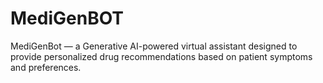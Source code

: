 # MediGenBOT
MediGenBot — a Generative AI-powered virtual assistant designed to provide personalized drug recommendations based on patient symptoms and preferences.
